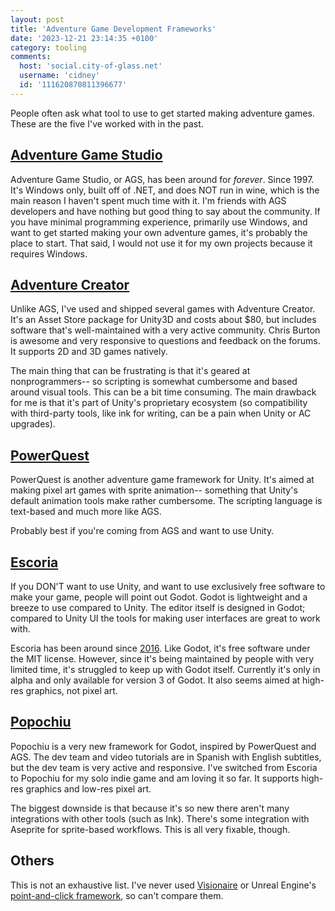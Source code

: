```yaml
---
layout: post
title: 'Adventure Game Development Frameworks'
date: '2023-12-21 23:14:35 +0100'
category: tooling
comments:
  host: 'social.city-of-glass.net'
  username: 'cidney'
  id: '111620870811396677'
---
```

People often ask what tool to use to get started making adventure games. These are the five I've worked with in the past.

## [Adventure Game Studio](https://www.adventuregamestudio.co.uk/)

Adventure Game Studio, or AGS, has been around for *forever*. Since 1997. It's Windows only, built off of .NET, and does NOT run in wine, which is the main reason I haven't spent much time with it. I'm friends with AGS developers and have nothing but good thing to say about the community. If you have minimal programming experience, primarily use Windows, and want to get started making your own adventure games, it's probably the place to start. That said, I would not use it for my own projects because it requires Windows.

## [Adventure Creator](https://www.adventurecreator.org/)

Unlike AGS, I've used and shipped several games with Adventure Creator. It's an Asset Store package for Unity3D and costs about $80, but includes software that's well-maintained with a very active community. Chris Burton is awesome and very responsive to questions and feedback on the forums. It supports 2D and 3D games natively.

The main thing that can be frustrating is that it's geared at nonprogrammers-- so scripting is somewhat cumbersome and based around visual tools. This can be a bit time consuming. The main drawback for me is that it's part of Unity's proprietary ecosystem (so compatibility with third-party tools, like ink for writing, can be a pain when Unity or AC upgrades).

## [PowerQuest](https://powerquest.powerhoof.com/)

PowerQuest is another adventure game framework for Unity. It's aimed at making pixel art games with sprite animation-- something that Unity's default animation tools make rather cumbersome. The scripting language is text-based and much more like AGS.

Probably best if you're coming from AGS and want to use Unity.

## [Escoria](http://escoria-framework.org/)

If you DON'T want to use Unity, and want to use exclusively free software to make your game, people will point out Godot. Godot is lightweight and a breeze to use compared to Unity. The editor itself is designed in Godot; compared to Unity UI the tools for making user interfaces are great to work with.

Escoria has been around since [2016](https://godotengine.org/article/our-point-click-framework-finally-out/). Like Godot, it's free software under the MIT license. However, since it's being maintained by people with very limited time, it's struggled to keep up with Godot itself. Currently it's only in alpha and only available for version 3 of Godot. It also seems aimed at high-res graphics, not pixel art.

## [Popochiu](https://carenalga.itch.io/popochiu)

Popochiu is a very new framework for Godot, inspired by PowerQuest and AGS. The dev team and video tutorials are in Spanish with English subtitles, but the dev team is very active and responsive. I've switched from Escoria to Popochiu for my solo indie game and am loving it so far. It supports high-res graphics and low-res pixel art.

The biggest downside is that because it's so new there aren't many integrations with other tools (such as Ink). There's some integration with Aseprite for sprite-based workflows. This is all very fixable, though.

## Others

This is not an exhaustive list. I've never used [Visionaire](https://www.visionaire-studio.net/) or Unreal Engine's [point-and-click framework](https://www.unrealengine.com/marketplace/en-US/product/point-and-click-adventure-toolkit), so can't compare them.